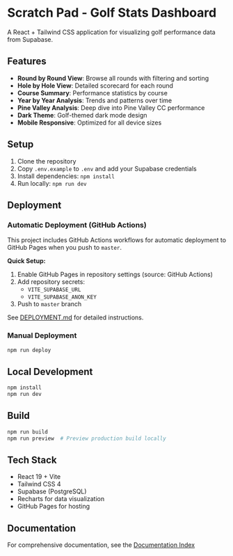 # Scratch Pad - Golf Stats Dashboard

A React + Tailwind CSS application for visualizing golf performance data from Supabase.

## Features

- **Round by Round View**: Browse all rounds with filtering and sorting
- **Hole by Hole View**: Detailed scorecard for each round
- **Course Summary**: Performance statistics by course
- **Year by Year Analysis**: Trends and patterns over time
- **Pine Valley Analysis**: Deep dive into Pine Valley CC performance
- **Dark Theme**: Golf-themed dark mode design
- **Mobile Responsive**: Optimized for all device sizes

## Setup

1. Clone the repository
2. Copy `.env.example` to `.env` and add your Supabase credentials
3. Install dependencies: `npm install`
4. Run locally: `npm run dev`

## Deployment

### Automatic Deployment (GitHub Actions)

This project includes GitHub Actions workflows for automatic deployment to GitHub Pages when you push to `master`.

**Quick Setup:**
1. Enable GitHub Pages in repository settings (source: GitHub Actions)
2. Add repository secrets:
   - `VITE_SUPABASE_URL`
   - `VITE_SUPABASE_ANON_KEY`
3. Push to `master` branch

See [DEPLOYMENT.md](./DEPLOYMENT.md) for detailed instructions.

### Manual Deployment

```bash
npm run deploy
```

## Local Development

```bash
npm install
npm run dev
```

## Build

```bash
npm run build
npm run preview  # Preview production build locally
```

## Tech Stack

- React 19 + Vite
- Tailwind CSS 4
- Supabase (PostgreSQL)
- Recharts for data visualization
- GitHub Pages for hosting

## Documentation

For comprehensive documentation, see the [Documentation Index](./documentation/INDEX.md)
